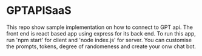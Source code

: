 # GPTAPISaaS
This repo show sample implementation on how to connect to GPT api. The front end is react based app using express for its back end. 
To run this app, run 'npm start' for client and 'node index.js' for server. 
You can customise the prompts, tokens, degree of randomeness and create your onw chat bot.
